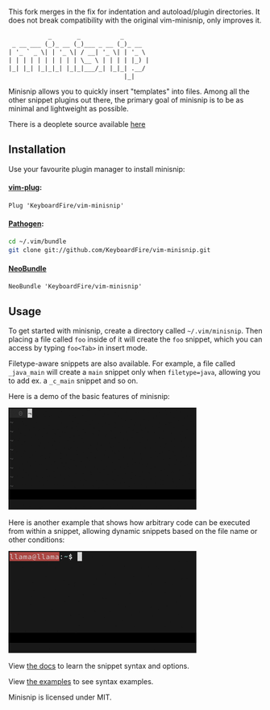 This fork merges in the fix for indentation and autoload/plugin directories.
It does not break compatibility with the original vim-minisnip, only improves it.
               
               _       _           _
     _ __ ___ (_)_ __ (_)___ _ __ (_)_ __
    | '_ ` _ \| | '_ \| / __| '_ \| | '_ \
    | | | | | | | | | | \__ \ | | | | |_) |
    |_| |_| |_|_|_| |_|_|___/_| |_|_| .__/
                                    |_|

Minisnip allows you to quickly insert "templates" into
files. Among all the other snippet plugins out there, the primary goal of
minisnip is to be as minimal and lightweight as possible.

There is a deoplete source available [here](https://github.com/joereynolds/deoplete-minisnip)

## Installation

Use your favourite plugin manager to install minisnip:

#### [vim-plug](https://github.com/junegunn/vim-plug):

```vim
Plug 'KeyboardFire/vim-minisnip'
```

#### [Pathogen](https://github.com/tpope/vim-pathogen):

```bash
cd ~/.vim/bundle
git clone git://github.com/KeyboardFire/vim-minisnip.git
```

#### [NeoBundle](https://github.com/Shougo/neobundle.vim)

```vim
NeoBundle 'KeyboardFire/vim-minisnip'
```

## Usage

To get started with minisnip, create a directory called `~/.vim/minisnip`.
Then placing a file called `foo` inside of it will create the `foo` snippet,
which you can access by typing `foo<Tab>` in insert mode.

Filetype-aware snippets are also available. For example, a file called
`_java_main` will create a `main` snippet only when `filetype=java`, allowing
you to add ex. a `_c_main` snippet and so on.

Here is a demo of the basic features of minisnip:

![demo GIF 1](https://raw.githubusercontent.com/KeyboardFire/keyboardfire.github.io/master/s/vim-minisnip/demo1-s.gif)

Here is another example that shows how arbitrary code can be executed from
within a snippet, allowing dynamic snippets based on the file name or other
conditions:

![demo GIF 2](https://raw.githubusercontent.com/KeyboardFire/keyboardfire.github.io/master/s/vim-minisnip/demo2-s.gif)

View [the docs](doc/) to learn the snippet syntax and options.

View [the examples](examples/) to see syntax examples.

Minisnip is licensed under MIT.
